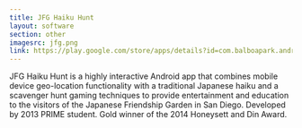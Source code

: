 ```yaml
---
title: JFG Haiku Hunt
layout: software
section: other
imagesrc: jfg.png
link: https://play.google.com/store/apps/details?id=com.balboapark.android.jfgriddle&hl=en
---
```



JFG Haiku Hunt is a highly interactive Android app that combines mobile device
geo-location functionality with a traditional Japanese haiku and a scavenger
hunt gaming techniques to provide entertainment and education to the visitors
of the Japanese Friendship Garden in San Diego. Developed by 2013 PRIME
student. Gold winner of the 2014 Honeysett and Din Award.




 
